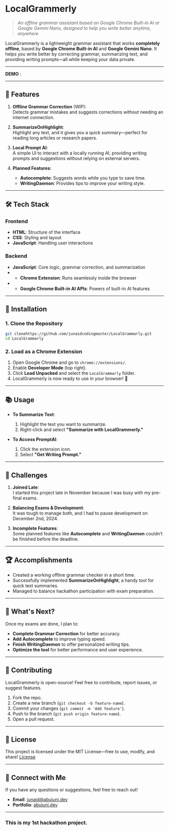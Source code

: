 # **LocalGrammerly**

> _An offline grammar assistant based on Google Chrome Built-in AI or Google Gemini Nano, designed to help you write better anytime, anywhere_

LocalGrammerly is a lightweight grammar assistant that works **completely offline**, based by **Google Chrome Built-in AI** and **Google Gemini Nano**. It helps you write better by correcting grammar, summarizing text, and providing writing prompts—all while keeping your data private.

---

**DEMO** :

---

## 🚀 **Features**

1. **Offline Grammar Correction** (WIP):  
   Detects grammar mistakes and suggests corrections without needing an internet connection.

2. **SummarizeOnHighlight**:  
   Highlight any text, and it gives you a quick summary—perfect for reading long articles or research papers.

3. **Local Prompt AI**:  
   A simple UI to interact with a locally running AI, providing writing prompts and suggestions without relying on external servers.

4. **Planned Features**:
   - **Autocomplete**: Suggests words while you type to save time.
   - **WritingDaemon**: Provides tips to improve your writing style.

---

## 🛠️ **Tech Stack**

### **Frontend**

- **HTML**: Structure of the interface
- **CSS**: Styling and layout
- **JavaScript**: Handling user interactions

### **Backend**

- **JavaScript**: Core logic, grammar correction, and summarization
- - **Chrome Extension**: Runs seamlessly inside the browser
- - **Google Chrome Built-in AI APIs**: Powers of built-in AI features

---

## 🚀 **Installation**

### 1. Clone the Repository

```bash
git clonehttps://github.com/junaidcodingmaster/LocalGrammarly.git
cd LocalGrammarly
```

### 2. Load as a Chrome Extension

1. Open Google Chrome and go to `chrome://extensions/`.
2. Enable **Developer Mode** (top right).
3. Click **Load Unpacked** and select the `LocalGrammarly` folder.
4. LocalGrammerly is now ready to use in your browser! 🎉

---

## 📚 **Usage**

- **To Summarize Text**:

  1. Highlight the text you want to summarize.
  2. Right-click and select **"Summarize with LocalGrammerly."**

- **To Access PromptAI**:
  1. Click the extension icon.
  2. Select **"Get Writing Prompt."**

---

## 🌟 **Challenges**

1. **Joined Late**:  
   I started this project late in November because I was busy with my pre-final exams.

2. **Balancing Exams & Development**:  
   It was tough to manage both, and I had to pause development on December 2nd, 2024.

3. **Incomplete Features**:  
   Some planned features like **Autocomplete** and **WritingDaemon** couldn’t be finished before the deadline.

---

## 🏆 **Accomplishments**

- Created a working offline grammar checker in a short time.
- Successfully implemented **SummarizeOnHighlight**, a handy tool for quick text summaries.
- Managed to balance hackathon participation with exam preparation.

---

## 🔮 **What's Next?**

Once my exams are done, I plan to:

- **Complete Grammar Correction** for better accuracy.
- **Add Autocomplete** to improve typing speed.
- **Finish WritingDaemon** to offer personalized writing tips.
- **Optimize the tool** for better performance and user experience.

---

## 🤝 **Contributing**

LocalGrammerly is open-source! Feel free to contribute, report issues, or suggest features.

1. Fork the repo.
2. Create a new branch (`git checkout -b feature-name`).
3. Commit your changes (`git commit -m 'Add feature'`).
4. Push to the branch (`git push origin feature-name`).
5. Open a pull request.

---

## 📄 **License**

This project is licensed under the MIT License—free to use, modify, and share!
[License](./license)

---

## 💬 **Connect with Me**

If you have any questions or suggestions, feel free to reach out!

- **Email**: junaid@abujuni.dev
- **Portfolio**: [abujuni.dev](https://www.abujuni.dev)

---

### This is my 1st hackathon project.
